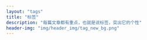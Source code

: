 ```yaml
---
layout: "tags"
title: "标签"
description: "每篇文章都有重点，也就是说标签，突出它的个性"
header-img: "img/header_img/tag_new_bg.png"
---
```

